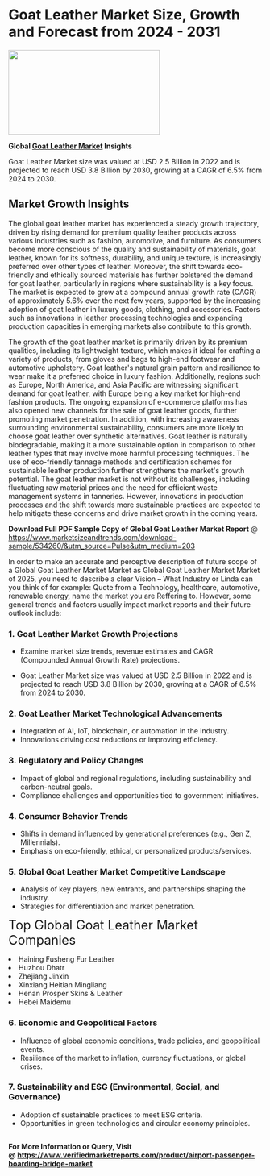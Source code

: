 <H1>Goat Leather Market Size, Growth and Forecast from 2024 - 2031</H1><img class="aligncenter size-medium wp-image-584254" src="https://thirdeyenews.in/wp-content/uploads/2024/09/Global-Market-Research-300x168.jpeg" alt="" width="300" height="168" /><p><strong>Global&nbsp;<a href="https://www.marketsizeandtrends.com/download-sample/534260/&amp;utm_source=Pulse&amp;utm_medium=203">Goat Leather Market</a> Insights</strong></p><p>Goat Leather Market size was valued at USD 2.5 Billion in 2022 and is projected to reach USD 3.8 Billion by 2030, growing at a CAGR of 6.5% from 2024 to 2030.</p><p><h2>Market Growth Insights</h2> <p>The global goat leather market has experienced a steady growth trajectory, driven by rising demand for premium quality leather products across various industries such as fashion, automotive, and furniture. As consumers become more conscious of the quality and sustainability of materials, goat leather, known for its softness, durability, and unique texture, is increasingly preferred over other types of leather. Moreover, the shift towards eco-friendly and ethically sourced materials has further bolstered the demand for goat leather, particularly in regions where sustainability is a key focus. The market is expected to grow at a compound annual growth rate (CAGR) of approximately 5.6% over the next few years, supported by the increasing adoption of goat leather in luxury goods, clothing, and accessories. Factors such as innovations in leather processing technologies and expanding production capacities in emerging markets also contribute to this growth. </p> <p>The growth of the goat leather market is primarily driven by its premium qualities, including its lightweight texture, which makes it ideal for crafting a variety of products, from gloves and bags to high-end footwear and automotive upholstery. Goat leather's natural grain pattern and resilience to wear make it a preferred choice in luxury fashion. Additionally, regions such as Europe, North America, and Asia Pacific are witnessing significant demand for goat leather, with Europe being a key market for high-end fashion products. The ongoing expansion of e-commerce platforms has also opened new channels for the sale of goat leather goods, further promoting market penetration. In addition, with increasing awareness surrounding environmental sustainability, consumers are more likely to choose goat leather over synthetic alternatives. Goat leather is naturally biodegradable, making it a more sustainable option in comparison to other leather types that may involve more harmful processing techniques. The use of eco-friendly tannage methods and certification schemes for sustainable leather production further strengthens the market's growth potential. The goat leather market is not without its challenges, including fluctuating raw material prices and the need for efficient waste management systems in tanneries. However, innovations in production processes and the shift towards more sustainable practices are expected to help mitigate these concerns and drive market growth in the coming years. </p><p><span class=""><strong>Download Full PDF Sample Copy of Global Goat Leather Market Report</strong> @ <a href="https://www.marketsizeandtrends.com/download-sample/534260/&amp;utm_source=Pulse&amp;utm_medium=203" target="_blank">https://www.marketsizeandtrends.com/download-sample/534260/&amp;utm_source=Pulse&amp;utm_medium=203</a></span></p><p>In order to make an accurate and perceptive description of future scope of a Global&nbsp;Goat Leather Market Market as Global&nbsp;Goat Leather Market Market of 2025, you need to describe a clear Vision &ndash; What Industry or Linda can you think of for example: Quote from a Technology, healthcare, automotive, renewable energy, name the market you are Reffering to. However, some general trends and factors usually impact market reports and their future outlook include:</p><h3>1.&nbsp;<strong>Goat Leather Market Growth Projections</strong></h3><ul><li>Examine market size trends, revenue estimates and CAGR (Compounded Annual Growth Rate) projections.</li><li><p>Goat Leather Market size was valued at USD 2.5 Billion in 2022 and is projected to reach USD 3.8 Billion by 2030, growing at a CAGR of 6.5% from 2024 to 2030.</p></li></ul><h3>2.&nbsp;<strong>Goat Leather Market Technological Advancements</strong></h3><ul><li>Integration of AI, IoT, blockchain, or automation in the industry.</li><li>Innovations driving cost reductions or improving efficiency.</li></ul><h3>3.&nbsp;<strong>Regulatory and Policy Changes</strong></h3><ul><li>Impact of global and regional regulations, including sustainability and carbon-neutral goals.</li><li>Compliance challenges and opportunities tied to government initiatives.</li></ul><h3>4.&nbsp;<strong>Consumer Behavior Trends</strong></h3><ul><li>Shifts in demand influenced by generational preferences (e.g., Gen Z, Millennials).</li><li>Emphasis on eco-friendly, ethical, or personalized products/services.</li></ul><h3>5.&nbsp;<strong>Global Goat Leather Market Competitive Landscape</strong></h3><ul><li>Analysis of key players, new entrants, and partnerships shaping the industry.</li><li>Strategies for differentiation and market penetration.</li></ul><p data-pm-slice="1 1 []"><span style="color: inherit; font-family: inherit; font-size: 25px;">Top Global Goat Leather Market Companies</span></p><div class="" data-test-id=""><p><li>Haining Fusheng Fur Leather</li><li> Huzhou Dhatr</li><li> Zhejiang Jinxin</li><li> Xinxiang Heitian Mingliang</li><li> Henan Prosper Skins & Leather</li><li> Hebei Maidemu</li></p></div><h3>6.&nbsp;<strong>Economic and Geopolitical Factors</strong></h3><ul><li>Influence of global economic conditions, trade policies, and geopolitical events.</li><li>Resilience of the market to inflation, currency fluctuations, or global crises.</li></ul><h3>7.&nbsp;<strong>Sustainability and ESG (Environmental, Social, and Governance)</strong></h3><ul><li>Adoption of sustainable practices to meet ESG criteria.</li><li>Opportunities in green technologies and circular economy principles.</li></ul><h2><strong style="font-size: 14px;">For More Information or Query, Visit @&nbsp;</strong><a style="background-color: #ffffff; font-size: 14px;" href="https://www.marketsizeandtrends.com/report/goat-leather-market/" target="_blank">https://www.verifiedmarketreports.com/product/airport-passenger-boarding-bridge-market</a></h2>
